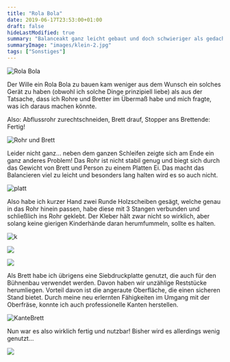 ```yaml
---
title: "Rola Bola"
date: 2019-06-17T23:53:00+01:00
draft: false
hideLastModified: true
summary: "Balanceakt ganz leicht gebaut und doch schwieriger als gedacht."
summaryImage: "images/klein-2.jpg"
tags: ["Sonstiges"]
---
```


![Rola Bola](images/kleins-6.jpg)

Der Wille ein Rola Bola zu bauen kam weniger aus dem Wunsch ein solches Gerät zu haben (obwohl ich solche Dinge prinzipiell liebe) als aus der Tatsache, dass ich Rohre und Bretter im Übermaß habe und mich fragte, was ich daraus machen könnte. 

Also: Abflussrohr zurechtschneiden, Brett drauf, Stopper ans Brettende: Fertig!

![Rohr und Brett](images/klein-100.jpg)

Leider nicht ganz... neben dem ganzen Schleifen zeigte sich am Ende ein ganz anderes Problem! Das Rohr ist nicht stabil genug und biegt sich durch das Gewicht von Brett und Person zu einem Platten Ei. Das macht das Balancieren viel zu leicht und besonders lang halten wird es so auch nicht. 

![platt](images/kleins-14.jpg)

Also habe ich kurzer Hand zwei Runde Holzscheiben gesägt, welche genau in das Rohr hinein passen, habe diese mit 3 Stangen verbunden und schließlich ins Rohr geklebt. Der Kleber hält zwar nicht so wirklich, aber solang keine gierigen Kinderhände daran herumfummeln, sollte es halten.

![k](images/kleins-3.jpg)

![](images/kleins-4.jpg)

![](images/kleins-5.jpg)

Als Brett habe ich übrigens eine Siebdruckplatte genutzt, die auch für den Bühnenbau verwendet werden. Davon haben wir unzählige Reststücke herumliegen. Vorteil davon ist die angeraute Oberfläche, die einen sicheren Stand bietet. Durch meine neu erlernten Fähigkeiten im Umgang mit der Oberfräse, konnte ich auch professionelle Kanten herstellen.

![KanteBrett](images/klein-3.jpg)

Nun war es also wirklich fertig und nutzbar! Bisher wird es allerdings wenig genutzt...

![](images/klein-2.jpg)
